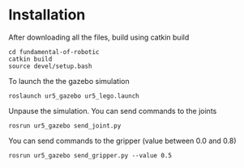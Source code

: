 # Installation

After downloading all the files, build using catkin build

  ```
  cd fundamental-of-robotic
  catkin build
  source devel/setup.bash
  ```
To launch the the gazebo simulation

  ```
  roslaunch ur5_gazebo ur5_lego.launch
  ```
Unpause the simulation. You can send commands to the joints

  ```
  rosrun ur5_gazebo send_joint.py
  ```
  
You can send commands to the gripper (value between 0.0 and 0.8)

  ```
  rosrun ur5_gazebo send_gripper.py --value 0.5
  ```
